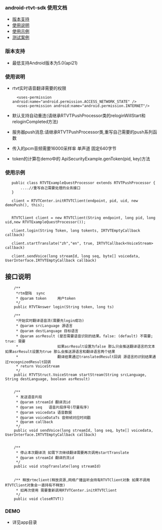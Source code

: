### android-rtvt-sdk 使用文档
- [版本支持](#版本支持)
- [使用说明](#使用说明)
- [使用示例](#使用示例)
- [测试案例](#DEMO)

### 版本支持
- 最低支持Android版本为5.0(api21)

### 使用说明
- rtvt实时语音翻译需要的权限
  ~~~
    <uses-permission android:name="android.permission.ACCESS_NETWORK_STATE" />
    <uses-permission android:name="android.permission.INTERNET"/>
    ~~~

- 默认支持自动重连(请继承RTVTPushProcessor类的reloginWillStart和reloginCompleted方法)
- 服务器push消息:请继承RTVTPushProcessor类,重写自己需要的push系列函数
- 传入的pcm音频需要16000采样率 单声道  固定640字节
- token的计算在demo中的  ApiSecurityExample.genToken(pid, key)方法


### 使用示例
 ~~~
    public class RTVTExampleQuestProcessor extends RTVTPushProcessor {
        ....//重写自己需要处理的业务接口
    }
    
    client = RTVTCenter.initRTVTClient(endpoint, pid, uid, new demoPush(), this);


    RTVTClient client = new RTVTClient(String endpoint, long pid, long uid,new RTVTExampleQuestProcessor());
    
    client.login(String Token, long tokents, IRTVTEmptyCallback  callback)

    client.startTranslate("zh","en", true, IRTVTCallback<VoiceStream> callback)
    
    client.sendVoice(long streamId, long seq, byte[] voicedata, UserInterface.IRTVTEmptyCallback callback) 
~~~

##  接口说明
~~~
    /**
     *rtm登陆  sync
     * @param token     用户token
     */
    public RTVTAnswer login(String token, long ts)

    /**
     *开始实时翻译语音流(需要先login成功)
     * @param srcLanguage 源语言
     * @param destLanguage 目标语言
     * @param asrResult (是否需要语音识别的结果。false: (default) 不需要; true: 需要
     *                  如果asrResult设置为false 那么只会推送翻译语言的文本 如果asrResult设置为true 那么会推送源语言和翻译语言两个结果
     *                  翻译结果通过translatedResult回调 源语言的识别结果通过recognizedResult回调
     * return VoiceStream
     */
    public RTVTStruct.VoiceStream startStream(String srcLanguage, String destLanguage, boolean asrResult)


    /**
     * 发送语音片段
     * @param streamId 翻译流id
     * @param seq   语音片段序号(尽量有序)
     * @param voicedata 语音数据
     * @param voiceDataTs 音频帧对应时间戳
     * @param callback
     */
    public void sendVoice(long streamId, long seq, byte[] voicedata, UserInterface.IRTVTEmptyCallback callback) 


    /**
     * 停止本次翻译流 如需下次继续翻译需要再次调用startTranslate
     * @param streamId 翻译的流id
     */
    public void stopTranslate(long streamId)


    /** 释放rtmclient(释放资源,网络广播监听会持有RTVTClient对象 如果不调用RTVTClient对象会一直持有不释放)
     * 如再次使用 需要重新调用RTVTCenter.initRTVTClient
     */
    public void closeRTVT()
~~~

### DEMO
- 详见app目录